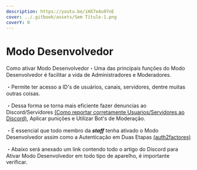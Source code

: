 ```yaml
---
description: https://youtu.be/iHX7e4u97nE
cover: ../.gitbook/assets/Sem Título-1.png
coverY: 0
---
```


# Modo Desenvolvedor

Como ativar Modo Desenvolvedor・Uma das principais funções do Modo Desenvolvedor é facilitar a vida de Administradores e Moderadores.

・Permite ter acesso a ID's de usuários, canais, servidores, dentre muitas outras coisas.

・Dessa forma se torna mais eficiente fazer denuncias ao Discord/Servidores [(Como reportar corretamente Usuarios/Servidores ao Discord)](https://support.discord.com/hc/pt-br/articles/360000291932-Como-Denunciar-Problemas-Corretamente-%C3%A0-Equipe-Trust-Safety), Aplicar punições e Utilizar Bot's de Moderação.

・É essencial que todo membro da _**staff**_ tenha ativado o Modo Desenvolvedor assim como a Autenticação em Duas Etapas [(auth2factores)](https://app.gitbook.com/s/P2jP228xyrbiQBGBWOMn/\~/changes/m510l9VwyWzBMbNZgoSJ/conhecimento-geral/auth2fatores)

&#x20;・Abaixo será anexado um link contendo todo o artigo do Discord para Ativar Modo Desenvolvedor em todo tipo de aparelho, é importante verificar.
